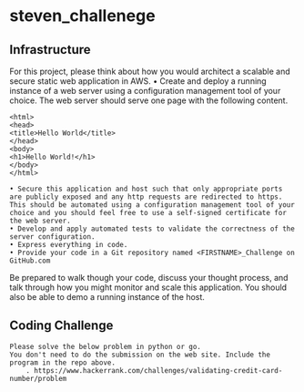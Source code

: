 # steven_challenege

## Infrastructure

For this project, please think about how you would architect a scalable and secure static web application in AWS.
    • Create and deploy a running instance of a web server using a configuration management tool of your choice. The web server should serve one page with the following content.
```
<html>
<head>
<title>Hello World</title>
</head>
<body>
<h1>Hello World!</h1>
</body>
</html>
```
    • Secure this application and host such that only appropriate ports are publicly exposed and any http requests are redirected to https. This should be automated using a configuration management tool of your choice and you should feel free to use a self-signed certificate for the web server.
    • Develop and apply automated tests to validate the correctness of the server configuration.
    • Express everything in code.
    • Provide your code in a Git repository named <FIRSTNAME>_Challenge on GitHub.com
Be prepared to walk though your code, discuss your thought process, and talk through how you might monitor and scale this application. You should also be able to demo a running instance of the host.

## Coding Challenge
```
Please solve the below problem in python or go. 
You don't need to do the submission on the web site. Include the program in the repo above.
    . https://www.hackerrank.com/challenges/validating-credit-card-number/problem
```

